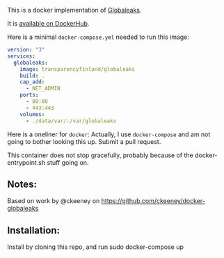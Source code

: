 This is a docker implementation of [Globaleaks](https://www.globaleaks.org/).

It is [available on DockerHub](https://hub.docker.com/r/transparencyfinland/globaleaks/).

Here is a minimal `docker-compose.yml` needed to run this image:

```yaml
version: "3"
services:
  globaleaks:
    image: transparencyfinland/globaleaks
    build: .
    cap_add:
      - NET_ADMIN
    ports:
      - 80:80
      - 443:443
    volumes:
      - ./data/var/:/var/globaleaks

``` 

Here is a oneliner for `docker`:  Actually, I use `docker-compose` and am not going to bother looking this up.  Submit a pull request.

This container does not stop gracefully, probably because of the docker-entrypoint.sh stuff going on. 

## Notes: 
 Based on work by @ckeeney on https://github.com/ckeeney/docker-globaleaks

## Installation: 
Install by cloning this repo, and run sudo docker-compose up

